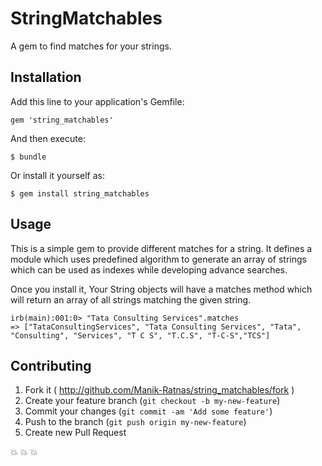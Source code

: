 # StringMatchables

A gem to find matches for your strings. 
## Installation

Add this line to your application's Gemfile:

    gem 'string_matchables'

And then execute:

    $ bundle

Or install it yourself as:

    $ gem install string_matchables

## Usage

This is a simple gem to provide different matches for a string. It defines a module which uses predefined algorithm to generate an array of strings which can be used as indexes while developing advance searches. 

Once you install it, Your String objects will have a matches method which will return an array of all strings matching the given string. 


	irb(main):001:0> "Tata Consulting Services".matches
	=> ["TataConsultingServices", "Tata Consulting Services", "Tata", "Consulting", "Services", "T C S", "T.C.S", "T-C-S","TCS"]

## Contributing

1. Fork it ( http://github.com/Manik-Ratnas/string_matchables/fork )
2. Create your feature branch (`git checkout -b my-new-feature`)
3. Commit your changes (`git commit -am 'Add some feature'`)
4. Push to the branch (`git push origin my-new-feature`)
5. Create new Pull Request


:collision: :collision: :collision: